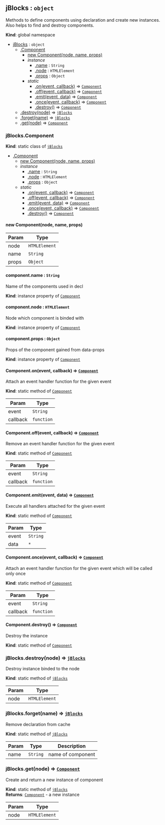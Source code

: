 <a name="jBlocks"></a>

## jBlocks : <code>object</code>
Methods to define components
using declaration and create new instances.
Also helps to find and destroy components.

**Kind**: global namespace  

* [jBlocks](#jBlocks) : <code>object</code>
    * [.Component](#jBlocks.Component)
        * [new Component(node, name, props)](#new_jBlocks.Component_new)
        * _instance_
            * [.name](#jBlocks.Component+name) : <code>String</code>
            * [.node](#jBlocks.Component+node) : <code>HTMLElement</code>
            * [.props](#jBlocks.Component+props) : <code>Object</code>
        * _static_
            * [.on(event, callback)](#jBlocks.Component.on) ⇒ [<code>Component</code>](#jBlocks.Component)
            * [.off(event, callback)](#jBlocks.Component.off) ⇒ [<code>Component</code>](#jBlocks.Component)
            * [.emit(event, data)](#jBlocks.Component.emit) ⇒ [<code>Component</code>](#jBlocks.Component)
            * [.once(event, callback)](#jBlocks.Component.once) ⇒ [<code>Component</code>](#jBlocks.Component)
            * [.destroy()](#jBlocks.Component.destroy) ⇒ [<code>Component</code>](#jBlocks.Component)
    * [.destroy(node)](#jBlocks.destroy) ⇒ [<code>jBlocks</code>](#jBlocks)
    * [.forget(name)](#jBlocks.forget) ⇒ [<code>jBlocks</code>](#jBlocks)
    * [.get(node)](#jBlocks.get) ⇒ [<code>Component</code>](#jBlocks.Component)

<a name="jBlocks.Component"></a>

### jBlocks.Component
**Kind**: static class of [<code>jBlocks</code>](#jBlocks)  

* [.Component](#jBlocks.Component)
    * [new Component(node, name, props)](#new_jBlocks.Component_new)
    * _instance_
        * [.name](#jBlocks.Component+name) : <code>String</code>
        * [.node](#jBlocks.Component+node) : <code>HTMLElement</code>
        * [.props](#jBlocks.Component+props) : <code>Object</code>
    * _static_
        * [.on(event, callback)](#jBlocks.Component.on) ⇒ [<code>Component</code>](#jBlocks.Component)
        * [.off(event, callback)](#jBlocks.Component.off) ⇒ [<code>Component</code>](#jBlocks.Component)
        * [.emit(event, data)](#jBlocks.Component.emit) ⇒ [<code>Component</code>](#jBlocks.Component)
        * [.once(event, callback)](#jBlocks.Component.once) ⇒ [<code>Component</code>](#jBlocks.Component)
        * [.destroy()](#jBlocks.Component.destroy) ⇒ [<code>Component</code>](#jBlocks.Component)

<a name="new_jBlocks.Component_new"></a>

#### new Component(node, name, props)

| Param | Type |
| --- | --- |
| node | <code>HTMLElement</code> | 
| name | <code>String</code> | 
| props | <code>Object</code> | 

<a name="jBlocks.Component+name"></a>

#### component.name : <code>String</code>
Name of the components used in decl

**Kind**: instance property of [<code>Component</code>](#jBlocks.Component)  
<a name="jBlocks.Component+node"></a>

#### component.node : <code>HTMLElement</code>
Node which component is binded with

**Kind**: instance property of [<code>Component</code>](#jBlocks.Component)  
<a name="jBlocks.Component+props"></a>

#### component.props : <code>Object</code>
Props of the component gained from data-props

**Kind**: instance property of [<code>Component</code>](#jBlocks.Component)  
<a name="jBlocks.Component.on"></a>

#### Component.on(event, callback) ⇒ [<code>Component</code>](#jBlocks.Component)
Attach an event handler function for the given event

**Kind**: static method of [<code>Component</code>](#jBlocks.Component)  

| Param | Type |
| --- | --- |
| event | <code>String</code> | 
| callback | <code>function</code> | 

<a name="jBlocks.Component.off"></a>

#### Component.off(event, callback) ⇒ [<code>Component</code>](#jBlocks.Component)
Remove an event handler function for the given event

**Kind**: static method of [<code>Component</code>](#jBlocks.Component)  

| Param | Type |
| --- | --- |
| event | <code>String</code> | 
| callback | <code>function</code> | 

<a name="jBlocks.Component.emit"></a>

#### Component.emit(event, data) ⇒ [<code>Component</code>](#jBlocks.Component)
Execute all handlers attached for the given event

**Kind**: static method of [<code>Component</code>](#jBlocks.Component)  

| Param | Type |
| --- | --- |
| event | <code>String</code> | 
| data | <code>\*</code> | 

<a name="jBlocks.Component.once"></a>

#### Component.once(event, callback) ⇒ [<code>Component</code>](#jBlocks.Component)
Attach an event handler function for the given event
which will be called only once

**Kind**: static method of [<code>Component</code>](#jBlocks.Component)  

| Param | Type |
| --- | --- |
| event | <code>String</code> | 
| callback | <code>function</code> | 

<a name="jBlocks.Component.destroy"></a>

#### Component.destroy() ⇒ [<code>Component</code>](#jBlocks.Component)
Destroy the instance

**Kind**: static method of [<code>Component</code>](#jBlocks.Component)  
<a name="jBlocks.destroy"></a>

### jBlocks.destroy(node) ⇒ [<code>jBlocks</code>](#jBlocks)
Destroy instance binded to the node

**Kind**: static method of [<code>jBlocks</code>](#jBlocks)  

| Param | Type |
| --- | --- |
| node | <code>HTMLElement</code> | 

<a name="jBlocks.forget"></a>

### jBlocks.forget(name) ⇒ [<code>jBlocks</code>](#jBlocks)
Remove declaration from cache

**Kind**: static method of [<code>jBlocks</code>](#jBlocks)  

| Param | Type | Description |
| --- | --- | --- |
| name | <code>String</code> | name of component |

<a name="jBlocks.get"></a>

### jBlocks.get(node) ⇒ [<code>Component</code>](#jBlocks.Component)
Create and return a new instance of component

**Kind**: static method of [<code>jBlocks</code>](#jBlocks)  
**Returns**: [<code>Component</code>](#jBlocks.Component) - a new instance  

| Param | Type |
| --- | --- |
| node | <code>HTMLElement</code> | 

